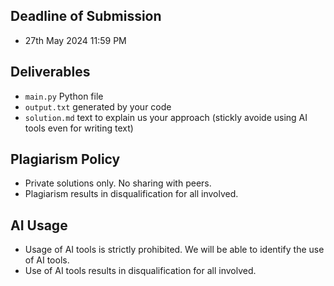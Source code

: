 ## Deadline of Submission 
- 27th May 2024 11:59 PM

## Deliverables 
  - `main.py` Python file
  - `output.txt` generated by your code
  - `solution.md` text to explain us your approach (stickly avoide using AI tools even for writing text)

## Plagiarism Policy
- Private solutions only. No sharing with peers.
- Plagiarism results in disqualification for all involved.

## AI Usage
- Usage of AI tools is strictly prohibited. We will be able to identify the use of AI tools.
- Use of AI tools results in disqualification for all involved.
